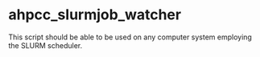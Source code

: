 # ahpcc_slurmjob_watcher

This script should be able to be used on any computer system employing the SLURM scheduler.
